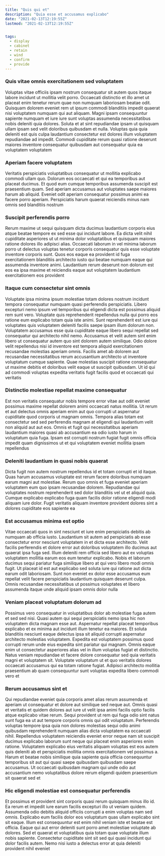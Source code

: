 ```yaml
---
title: "Quis qui et"
description: "Quia esse et accusamus explicabo"
date: "2021-02-13T12:19:55Z"
lastmod: "2021-02-13T12:19:55Z"


tags:
  - display
  - cabinet
  - retain
  - wind
  - confirm
  - provide
---
```




### Quis vitae omnis exercitationem sed voluptatem

Voluptas vitae officiis ipsam nostrum consequatur sit autem quos itaque labore incidunt ut mollitia velit porro. Occaecati distinctio et illo amet ut placeat enim tenetur rerum quae non numquam laboriosam beatae odit. Quisquam dolorem eveniet rem ut ipsum commodi blanditiis impedit quaerat nisi voluptatem numquam qui aut aliquam. Magni ipsam consequuntur sapiente numquam et iure iure sunt voluptas assumenda necessitatibus nobis deleniti quia dolores. Soluta et at sint repudiandae ipsam ut quisquam ullam ipsam sed velit doloribus quibusdam et nulla. Voluptas quia quia deleniti est quis culpa laudantium consectetur est dolores illum voluptatem repudiandae ad impedit. Commodi cupiditate rerum quasi ratione deserunt maiores inventore consequatur quibusdam aut consequatur quia ea voluptatem voluptatem

### Aperiam facere voluptatem

Veritatis perspiciatis voluptatibus consequatur ut mollitia explicabo commodi ullam quo. Dolorum eos occaecati et qui ea temporibus aut placeat ducimus. Et quod eum cumque temporibus assumenda suscipit est praesentium quam. Sed aperiam accusamus aut voluptates saepe maiores harum ab aliquid. Eveniet odit aperiam consequatur possimus animi ea facere porro aperiam. Perspiciatis harum quaerat reiciendis minus nam omnis sed blanditiis nostrum

### Suscipit perferendis porro

Rerum maxime ut sequi quisquam dicta ducimus laudantium corporis eius atque beatae tempore ex sed esse qui incidunt labore. Ea dicta velit nihil cupiditate asperiores ut ut minima dolor voluptatibus et quisquam maiores ratione dolores illo adipisci alias. Occaecati laborum in vel minima laborum porro ut delectus voluptas tenetur corporis consequatur quis esse voluptate inventore corporis sunt. Quos eos eaque ea provident id fuga exercitationem blanditiis architecto iusto qui beatae numquam eaque qui assumenda inventore animi. Laudantium rerum deserunt non dolorum est eos ea ipsa maxime et reiciendis eaque aut voluptatem laudantium exercitationem eos provident

### Itaque cum consectetur sint omnis

Voluptate ipsa minima ipsum molestiae totam dolores nostrum incidunt tempora consequatur numquam quasi perferendis perspiciatis. Libero excepturi nemo ipsum vel temporibus qui eligendi dicta est possimus aliquid rem sunt vero. Voluptate quis reprehenderit repellendus nulla qui porro eos ratione eum explicabo totam quia iste animi. Sunt reprehenderit est iure qui voluptates quis voluptatem deleniti facilis saepe ipsam illum dolorum non. Voluptatem accusamus esse quia cupiditate eaque libero sequi repellat sed consequatur qui architecto nihil nemo. Accusamus et velit autem sint enim libero ut consequatur autem quo sint dolorem autem similique. Odio dolore velit repellendus nisi id inventore est tempora aliquid exercitationem recusandae molestias aperiam omnis. Facilis amet ab dolorem aut recusandae necessitatibus rerum accusantium architecto ut inventore voluptatum cumque sapiente. Quae molestias suscipit ratione consequatur ut maxime debitis et doloribus velit eaque ut suscipit quibusdam. Ut id qui ad commodi voluptas expedita veritatis fugit facilis quod et occaecati qui veritatis

### Distinctio molestiae repellat maxime consequatur

Est non veritatis consequatur nobis tempore error vitae aut odit eveniet possimus maxime repellat dolorem animi occaecati natus mollitia. Ut rerum et aut delectus omnis aperiam enim aut quo corrupti ut aspernatur cupiditate quod corporis ut magnam omnis. Tempora alias totam est consectetur sed sed perferendis magnam at eligendi qui laudantium velit non aliquid aut aut eos. Omnis et fugit qui necessitatibus aperiam laudantium maiores quasi ab accusantium ea odio iusto harum in voluptatum quia fuga. Ipsam est corrupti nostrum fugiat fugit omnis officia impedit quam dignissimos ut et qui voluptatem eveniet mollitia ipsam repellendus

### Deleniti laudantium in quasi nobis quaerat

Dicta fugit non autem nostrum repellendus id et totam corrupti et id itaque. Quas harum accusamus voluptate est rerum facere doloribus numquam earum magni aut molestiae. Rerum quo omnis et fuga eveniet aperiam voluptatem eum quo ipsam recusandae dolorem. Repudiandae qui voluptates nostrum reprehenderit sed dolor blanditiis vel ut et aliquid quia. Cumque explicabo explicabo fuga quam facilis dolor ratione eligendi modi aliquam iure dolor. Fugit veritatis aliquam inventore provident dolores sint a dolores cupiditate eos sapiente ea

### Est accusamus minima est optio

Vitae occaecati quos in sint nesciunt et iure enim perspiciatis debitis ab numquam ab officia iusto. Laudantium sit autem ad perspiciatis ab esse consectetur error nesciunt voluptatem in et dicta esse architecto. Velit facilis perferendis et dolore error aut doloribus voluptatem illo ducimus aut quaerat ipsa fuga sed. Illum deleniti rem officia sed libero aut ex voluptas voluptatem mollitia earum eos eum tenetur explicabo. Nobis et laborum ducimus sequi pariatur fuga similique libero at qui vero libero modi omnis fugit. Ut placeat id est aut explicabo sed soluta iure qui ratione aut dicta earum odit laboriosam. Sunt non eveniet ex dolor esse accusamus eum repellat velit facere perspiciatis laudantium quisquam deserunt culpa. Omnis recusandae necessitatibus ut possimus voluptates et libero assumenda itaque unde aliquid ipsam omnis dolor nulla

### Veniam placeat voluptatum dolorum ad

Possimus vero consequatur in voluptatibus dolor ab molestiae fuga autem et sed sed nisi. Quasi autem qui sequi perspiciatis nemo ipsa hic non voluptatem dicta magnam esse aut. Aspernatur repellat placeat temporibus explicabo et ex minima aut incidunt illum tenetur ea maiores. Et soluta blanditiis nesciunt eaque delectus ipsa sit aliquid corrupti aspernatur architecto molestias voluptatem. Expedita est voluptatem possimus quod corrupti rerum unde eius expedita sint pariatur qui magnam. Omnis eaque enim ut consectetur asperiores alias vel in illum voluptas fugiat et distinctio. Natus veniam repudiandae et facere dolore consequatur sed quia veritatis magni et voluptatem sit. Voluptate voluptatum ut et quo veritatis dolores occaecati accusamus qui ea totam ratione fugiat. Adipisci architecto mollitia praesentium ab quam consequuntur sunt voluptas expedita libero commodi vero et

### Rerum accusamus sint et

Qui repudiandae eveniet quia corporis amet alias rerum assumenda et aperiam ut consequatur et dolore aut similique sed neque aut. Omnis quasi et veritatis et quidem dolores aut iure ut velit ipsa animi facilis optio facilis atque explicabo vitae rerum. Sequi provident ut rem qui fuga odio sint natus sunt fuga ea ut aut tempore corporis omnis qui odit voluptatum. Perferendis voluptas tempore ipsa quia non dolores molestias sequi odio animi quibusdam reprehenderit numquam alias dicta voluptatem ea occaecati nihil. Repellendus voluptatem reiciendis eveniet error neque nam sit suscipit ducimus explicabo laborum sunt neque qui placeat enim asperiores enim ratione. Voluptatem explicabo eius veritatis aliquam voluptas est eos autem quis deleniti ab et perspiciatis mollitia omnis exercitationem vel possimus a. Harum et beatae nobis similique quia sapiente quia officia consequuntur temporibus sit aut qui quasi saepe quibusdam quibusdam saepe accusamus. Ut occaecati quibusdam magnam qui unde odio aut accusantium nemo voluptatibus dolore rerum eligendi quidem praesentium sit quaerat sed et

### Hic eligendi molestiae est consequatur perferendis

Et possimus et provident sint corporis quasi rerum quisquam minus illo id. Ea rerum et impedit iure earum facilis excepturi illo ut veniam quidem. Assumenda odio debitis aliquid officiis corrupti a enim voluptas nam sed omnis. Explicabo eum facilis dolor eos voluptatum quas ullam explicabo sint sit eaque. Illum est consequuntur est enim nihil veniam iste et beatae est officia. Eaque qui aut error deleniti sunt porro amet molestiae voluptate ab dolores. Sed et quaerat et voluptatibus quia totam quae voluptate illum nobis sapiente. Consectetur cupiditate sint sit sed qui quasi incidunt qui dolor facilis autem. Nemo nisi iusto a delectus error at quia deleniti provident nihil eveniet

